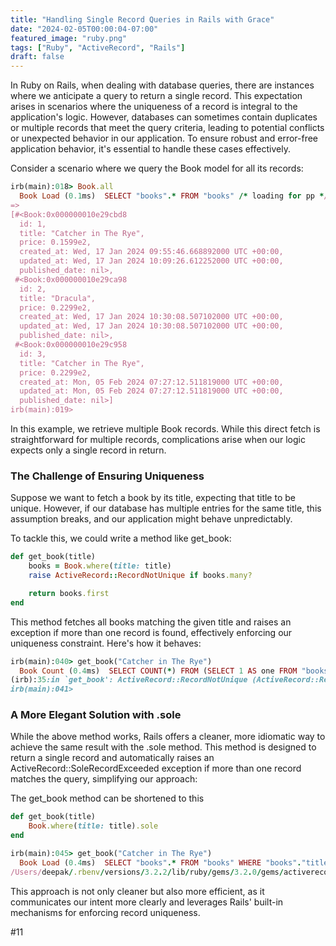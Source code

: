 ```yaml
---
title: "Handling Single Record Queries in Rails with Grace"
date: "2024-02-05T00:00:04-07:00"
featured_image: "ruby.png"
tags: ["Ruby", "ActiveRecord", "Rails"]
draft: false
---
```


In Ruby on Rails, when dealing with database queries, there are instances where we anticipate a query to return a single record. This expectation arises in scenarios where the uniqueness of a record is integral to the application's logic. However, databases can sometimes contain duplicates or multiple records that meet the query criteria, leading to potential conflicts or unexpected behavior in our application. To ensure robust and error-free application behavior, it's essential to handle these cases effectively.

Consider a scenario where we query the Book model for all its records:

```ruby
irb(main):018> Book.all
  Book Load (0.1ms)  SELECT "books".* FROM "books" /* loading for pp */ LIMIT ?  [["LIMIT", 11]]
=>
[#<Book:0x000000010e29cbd8
  id: 1,
  title: "Catcher in The Rye",
  price: 0.1599e2,
  created_at: Wed, 17 Jan 2024 09:55:46.668892000 UTC +00:00,
  updated_at: Wed, 17 Jan 2024 10:09:26.612252000 UTC +00:00,
  published_date: nil>,
 #<Book:0x000000010e29ca98
  id: 2,
  title: "Dracula",
  price: 0.2299e2,
  created_at: Wed, 17 Jan 2024 10:30:08.507102000 UTC +00:00,
  updated_at: Wed, 17 Jan 2024 10:30:08.507102000 UTC +00:00,
  published_date: nil>,
 #<Book:0x000000010e29c958
  id: 3,
  title: "Catcher in The Rye",
  price: 0.2299e2,
  created_at: Mon, 05 Feb 2024 07:27:12.511819000 UTC +00:00,
  updated_at: Mon, 05 Feb 2024 07:27:12.511819000 UTC +00:00,
  published_date: nil>]
irb(main):019>
```

In this example, we retrieve multiple Book records. While this direct fetch is straightforward for multiple records, complications arise when our logic expects only a single record in return.

### The Challenge of Ensuring Uniqueness

Suppose we want to fetch a book by its title, expecting that title to be unique. However, if our database has multiple entries for the same title, this assumption breaks, and our application might behave unpredictably.

To tackle this, we could write a method like get_book:

```ruby
def get_book(title)
    books = Book.where(title: title)
    raise ActiveRecord::RecordNotUnique if books.many?

    return books.first
end
```

This method fetches all books matching the given title and raises an exception if more than one record is found, effectively enforcing our uniqueness constraint. Here's how it behaves:

```ruby
irb(main):040> get_book("Catcher in The Rye")
  Book Count (0.4ms)  SELECT COUNT(*) FROM (SELECT 1 AS one FROM "books" WHERE "books"."title" = ? LIMIT ?) subquery_for_count  [["title", "Catcher in The Rye"], ["LIMIT", 2]]
(irb):35:in `get_book': ActiveRecord::RecordNotUnique (ActiveRecord::RecordNotUnique)
irb(main):041>
```

### A More Elegant Solution with .sole

While the above method works, Rails offers a cleaner, more idiomatic way to achieve the same result with the .sole method. This method is designed to return a single record and automatically raises an ActiveRecord::SoleRecordExceeded exception if more than one record matches the query, simplifying our approach:

The get_book method can be shortened to this

```ruby
def get_book(title)
    Book.where(title: title).sole
end
```

```ruby
irb(main):045> get_book("Catcher in The Rye")
  Book Load (0.4ms)  SELECT "books".* FROM "books" WHERE "books"."title" = ? ORDER BY "books"."id" ASC LIMIT ?  [["title", "Catcher in The Rye"], ["LIMIT", 2]]
/Users/deepak/.rbenv/versions/3.2.2/lib/ruby/gems/3.2.0/gems/activerecord-7.1.3/lib/active_record/relation/finder_methods.rb:141:in `sole': Wanted only one Book (ActiveRecord::SoleRecordExceeded)
```

This approach is not only cleaner but also more efficient, as it communicates our intent more clearly and leverages Rails' built-in mechanisms for enforcing record uniqueness.

#11
